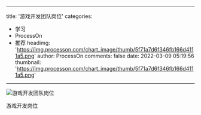 
---
title: '游戏开发团队岗位'
categories: 
 - 学习
 - ProcessOn
 - 推荐
headimg: 'https://img.processon.com/chart_image/thumb/5f71a7d6f346fb166d4111a5.png'
author: ProcessOn
comments: false
date: 2022-03-09 05:19:56
thumbnail: 'https://img.processon.com/chart_image/thumb/5f71a7d6f346fb166d4111a5.png'
---

<div>   
<img class="thumb" alt="游戏开发团队岗位" src="https://img.processon.com/chart_image/thumb/5f71a7d6f346fb166d4111a5.png" referrerpolicy="no-referrer">
<p>游戏开发岗位</p>  
</div>
            